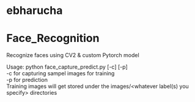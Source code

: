 # ebharucha

# Face_Recognition
Recognize faces using CV2 & custom Pytorch model

Usage: python face_capture_predict.py [-c] [-p]<br>
-c for capturing sampel images for training<br>
-p for prediction<br>
Training images will get stored under the images/<whatever label(s) you specify> directories